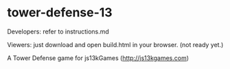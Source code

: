 tower-defense-13
================

Developers: refer to instructions.md

Viewers: just download and open build.html in your browser. (not ready yet.)

A Tower Defense game for js13kGames (http://js13kgames.com)